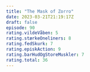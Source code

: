 ```yaml
---
title: "The Mask of Zorro"
date: 2023-03-21T21:19:17Z
draft: false
episode: 90
rating.vildeVåben: 5
rating.stærkeOneliners: 8
rating.fedSkurk: 7
rating.episkAction: 9
rating.barHudOgStoreMuskler: 7
rating.total: 36
---
```


